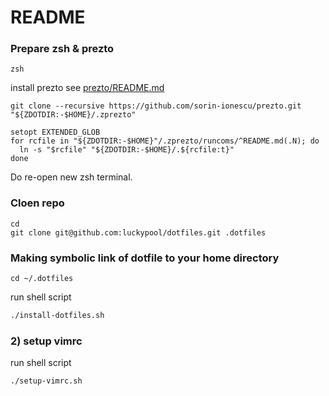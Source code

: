 README
====

### Prepare zsh & prezto


```
zsh
```

install prezto see [prezto/README.md](https://github.com/sorin-ionescu/prezto/blob/master/README.md)

```
git clone --recursive https://github.com/sorin-ionescu/prezto.git "${ZDOTDIR:-$HOME}/.zprezto"

setopt EXTENDED_GLOB
for rcfile in "${ZDOTDIR:-$HOME}"/.zprezto/runcoms/^README.md(.N); do
  ln -s "$rcfile" "${ZDOTDIR:-$HOME}/.${rcfile:t}"
done
```

Do re-open new zsh terminal.

### Cloen repo

```
cd
git clone git@github.com:luckypool/dotfiles.git .dotfiles
```

### Making symbolic link of dotfile to your home directory

```
cd ~/.dotfiles
```

run shell script

```bash
./install-dotfiles.sh
```

### 2) setup vimrc

run shell script

```bash
./setup-vimrc.sh
```
